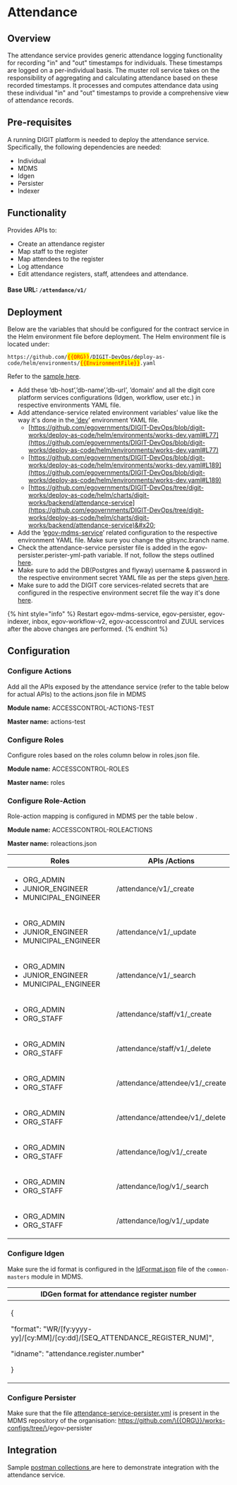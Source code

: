 # Attendance

## Overview

The attendance service provides generic attendance logging functionality for recording "in" and "out" timestamps for individuals. These timestamps are logged on a per-individual basis. The muster roll service takes on the responsibility of aggregating and calculating attendance based on these recorded timestamps. It processes and computes attendance data using these individual "in" and "out" timestamps to provide a comprehensive view of attendance records.

## Pre-requisites

A running DIGIT platform is needed to deploy the attendance service. Specifically, the following dependencies are needed:

* Individual
* MDMS&#x20;
* Idgen  &#x20;
* Persister
* Indexer

## Functionality

Provides APIs to:

* Create an attendance register
* Map staff to the register
* Map attendees to the register
* Log attendance
* Edit attendance registers, staff, attendees and attendance.

#### Base URL: `/attendance/v1/`

## Deployment

Below are the variables that should be configured for the contract service in the Helm environment file before deployment. The Helm environment file is located under:

`https://github.com/`<mark style="color:red;">`{{ORG}}`</mark>`/DIGIT-DevOps/deploy-as-code/helm/environments/`<mark style="color:red;">`{{EnvironmentFile}}`</mark>`.yaml`

Refer to the [sample here](https://github.com/egovernments/DIGIT-DevOps/blob/digit-works/deploy-as-code/helm/environments/works-dev.yaml).

* Add these ‘db-host’,’db-name’,’db-url’, ’domain’ and all the digit core platform services configurations (Idgen, workflow, user etc.) in respective environments YAML file.
* Add attendance-service related environment variables’ value like the way it's done in the[ ‘dev](https://github.com/egovernments/DIGIT-DevOps/blob/5a9eb4c6141e19bd747238889ceed9bc9fffdc6f/deploy-as-code/helm/environments/works-dev.yaml#L175)’ environment YAML file.
  * [https://github.com/egovernments/DIGIT-DevOps/blob/digit-works/deploy-as-code/helm/environments/works-dev.yaml#L77](https://github.com/egovernments/DIGIT-DevOps/blob/digit-works/deploy-as-code/helm/environments/works-dev.yaml#L77)
  * [https://github.com/egovernments/DIGIT-DevOps/blob/digit-works/deploy-as-code/helm/environments/works-dev.yaml#L189](https://github.com/egovernments/DIGIT-DevOps/blob/digit-works/deploy-as-code/helm/environments/works-dev.yaml#L189)
  * [https://github.com/egovernments/DIGIT-DevOps/tree/digit-works/deploy-as-code/helm/charts/digit-works/backend/attendance-service](https://github.com/egovernments/DIGIT-DevOps/tree/digit-works/deploy-as-code/helm/charts/digit-works/backend/attendance-service)&#x20;
* Add the ‘[egov-mdms-service](https://github.com/egovernments/DIGIT-DevOps/blob/5a9eb4c6141e19bd747238889ceed9bc9fffdc6f/deploy-as-code/helm/environments/works-dev.yaml#L190)’ related configuration to the respective environment YAML file. Make sure you change the gitsync.branch name.
* Check the attendance-service persister file is added in the egov-persister.perister-yml-path variable. If not, follow the steps outlined[ here](https://github.com/egovernments/DIGIT-DevOps/blob/digit-works/deploy-as-code/helm/environments/works-dev.yaml#L267).
* Make sure to add the DB(Postgres and flyway) username & password in the respective environment secret YAML file as per the steps given[ here](https://github.com/egovernments/DIGIT-DevOps/blob/e742a292f2966bb1affb3b03edd643a777917ba1/deploy-as-code/helm/environments/works-dev-secrets.yaml#L3).
* Make sure to add the DIGIT core services-related secrets that are configured in the respective environment secret file the way it's done[ here](https://github.com/egovernments/DIGIT-DevOps/blob/digit-works/deploy-as-code/helm/environments/works-dev-secrets.yaml).

{% hint style="info" %}
Restart egov-mdms-service, egov-persister, egov-indexer, inbox, egov-workflow-v2, egov-accesscontrol and ZUUL services after the above changes are performed.
{% endhint %}

## Configuration

### Configure Actions

Add all the APIs exposed by the attendance service (refer to the table below for actual APIs) to the actions.json file in MDMS

**Module name:** ACCESSCONTROL-ACTIONS-TEST

**Master name:** actions-test

### Configure Roles

Configure roles based on the roles column below in roles.json file.&#x20;

**Module name:** ACCESSCONTROL-ROLES

**Master name:** roles

### Configure Role-Action

Role-action mapping is configured in MDMS per the table below .&#x20;

**Module name:** ACCESSCONTROL-ROLEACTIONS

**Master name:** roleactions.json

<table><thead><tr><th width="291">Roles</th><th>APIs /Actions</th></tr></thead><tbody><tr><td><ul><li>ORG_ADMIN</li><li>JUNIOR_ENGINEER</li><li>MUNICIPAL_ENGINEER</li></ul></td><td>/attendance/v1/_create</td></tr><tr><td><ul><li>ORG_ADMIN</li><li>JUNIOR_ENGINEER</li><li>MUNICIPAL_ENGINEER</li></ul></td><td>/attendance/v1/_update</td></tr><tr><td><ul><li>ORG_ADMIN</li><li>JUNIOR_ENGINEER</li><li>MUNICIPAL_ENGINEER</li></ul></td><td>/attendance/v1/_search</td></tr><tr><td><ul><li>ORG_ADMIN</li><li>ORG_STAFF</li></ul></td><td>/attendance/staff/v1/_create</td></tr><tr><td><ul><li>ORG_ADMIN</li><li>ORG_STAFF</li></ul></td><td>/attendance/staff/v1/_delete</td></tr><tr><td><ul><li>ORG_ADMIN</li><li>ORG_STAFF</li></ul></td><td>/attendance/attendee/v1/_create</td></tr><tr><td><ul><li>ORG_ADMIN</li><li>ORG_STAFF</li></ul></td><td>/attendance/attendee/v1/_delete</td></tr><tr><td><ul><li>ORG_ADMIN</li><li>ORG_STAFF</li></ul></td><td>/attendance/log/v1/_create</td></tr><tr><td><ul><li>ORG_ADMIN</li><li>ORG_STAFF</li></ul></td><td>/attendance/log/v1/_search</td></tr><tr><td><ul><li>ORG_ADMIN</li><li>ORG_STAFF</li></ul></td><td>/attendance/log/v1/_update</td></tr></tbody></table>

### Configure Idgen

Make sure the id format is configured in the [IdFormat.json](https://github.com/egovernments/works-mdms-data/commit/d2fb6946b2c1fd3fa4ee2742773794779de4a69a) file of the `common-masters` module in MDMS.

| IDGen format for attendance register number                                                                                                                  |
| ------------------------------------------------------------------------------------------------------------------------------------------------------------ |
| <p>{</p><p>      "format": "WR/[fy:yyyy-yy]/[cy:MM]/[cy:dd]/[SEQ_ATTENDANCE_REGISTER_NUM]",</p><p>      "idname": "attendance.register.number"</p><p>  }</p> |

### Configure Persister&#x20;

Make sure that the file [attendance-service-persister.yml](https://github.com/egovernments/works-configs/tree/DEV/egov-persister) is present in the MDMS repository of the organisation: https://github.com/\{{ORG\}}/works-configs/tree/\<BRANCH>/egov-persister

## Integration

Sample [postman collections ](https://github.com/egovernments/DIGIT-Works/blob/develop/backend/attendance/Attendace%20Service%20Postman%20Scripts.postman\_collection.json)are here to demonstrate integration with the attendance service.
